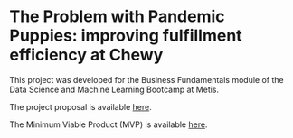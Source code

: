 # The Problem with Pandemic Puppies: improving fulfillment efficiency at Chewy

This project was developed for the Business Fundamentals module of the Data Science and Machine Learning Bootcamp at Metis.

The project proposal is available [here](https://github.com/hmlewis-astro/chewy_business/blob/main/proposal.md).

The Minimum Viable Product (MVP) is available [here](https://github.com/hmlewis-astro/chewy_business/blob/main/mvp.md).

<!--The [description of the full code (with links to each script)](https://github.com/hmlewis-astro/chewy_business/blob/main/final_pres/run_code.md), [write-up](https://github.com/hmlewis-astro/chewy_business/blob/main/final_pres/final_writeup.md), and [slide deck](https://github.com/hmlewis-astro/chewy_business/blob/main/final_pres/Lewis_chewy_business.pdf) are also available.-->
